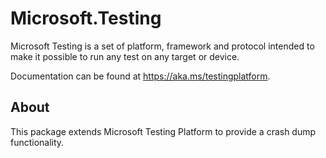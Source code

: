 # Microsoft.Testing

Microsoft Testing is a set of platform, framework and protocol intended to make it possible to run any test on any target or device.

Documentation can be found at <https://aka.ms/testingplatform>.

## About

This package extends Microsoft Testing Platform to provide a crash dump functionality.
